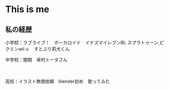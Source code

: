 <h1>This is me</h1>

<h2>私の経歴</h2>
<p>小学校：ラブライブ！　ボーカロイド　イナズマイレブンBL スプラトゥーン,ピクミンwii u 　すとぷり莉犬くん</p>
<p>中学校：闇期　傘村トータさん　</p>　
<p>高校：イラスト無償依頼　blender初め　歌ってみた</p>
